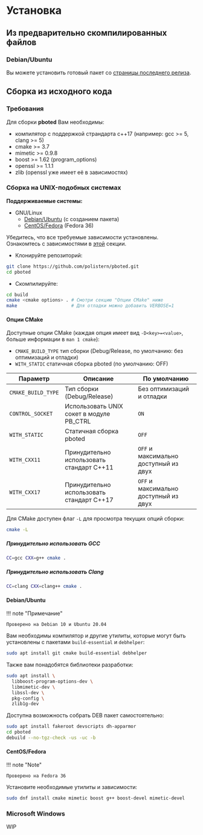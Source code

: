 # Установка

## Из предварительно скомпилированных файлов

### Debian/Ubuntu

Вы можете установить готовый пакет со [страницы последнего релиза](https://github.com/polistern/pboted/releases/latest).

## Сборка из исходного кода

### Требования

Для сборки **pboted** Вам необходимы:

* компилятор с поддержкой страндарта c++17 (например: gcc >= 5, clang >= 5)
* cmake >= 3.7
* mimetic >= 0.9.8
* boost >= 1.62 (program_options)
* openssl >= 1.1.1
* zlib (openssl уже имеет её в зависимостях)

### Сборка на UNIX-подобных системах

**Поддерживаемые системы:**

* GNU/Linux
    - [Debian/Ubuntu](#debian-ubuntu) (с созданием пакета)
    - [CentOS/Fedora](#centos-fedora) (Fedora 36)

Убедитесь, что все требуемые зависимости установлены.  
Ознакомтесь с зависимостями в [этой](#Требования) секции.

- Клонируйте репозиторий:

```bash
git clone https://github.com/polistern/pboted.git
cd pboted
```

- Скомпилируйте:

```bash
cd build
cmake <cmake options> . # Смотри секцию "Опции CMake" ниже
make                    # Для отладки можно добавить VERBOSE=1
```

#### Опции CMake

Доступные опции CMake (каждая опция имеет вид `-D<key>=<value>`, больше информации в `man 1 cmake`):

- `CMAKE_BUILD_TYPE` тип сборки (Debug/Release, по умолчанию: без оптимизаций и отладки)
- `WITH_STATIC`      статичная сборка pboted (по умолчанию: OFF)

| Параметр           | Описание                                  | По умолчанию                          |
|--------------------|-------------------------------------------|---------------------------------------|
| `CMAKE_BUILD_TYPE` | Тип сборки (Debug/Release)                | Без оптимизаций и отладки             |
| `CONTROL_SOCKET`   | Использовать UNIX сокет в модуле PB_CTRL  | `ON`                                  |
| `WITH_STATIC`      | Статичная сборка pboted                   | `OFF`                                 |
| `WITH_CXX11`       | Принудительно использовать стандарт C++11 | `OFF` и максимально доступный из двух |
| `WITH_CXX17`       | Принудительно использовать стандарт C++17 | `OFF` и максимально доступный из двух |

Для CMake доступен флаг `-L` для просмотра текущих опций сборки:

```bash
cmake -L
```

##### Принудительно использовать GCC

```bash
CC=gcc CXX=g++ cmake .
```

##### Принудительно использовать Clang

```bash
CC=clang CXX=clang++ cmake .
```

#### <a name="debian-ubuntu"></a>Debian/Ubuntu

!!! note "Примечание"

    Проверено на Debian 10 и Ubuntu 20.04

Вам необходимы компилятор и другие утилиты, которые могут быть установлены с пакетами `build-essential` и `debhelper`:

```bash
sudo apt install git cmake build-essential debhelper
```

Также вам понадобятся библиотеки разработки:

```bash
sudo apt install \
  libboost-program-options-dev \
  libmimetic-dev \
  libssl-dev \
  pkg-config \
  zlib1g-dev
```

Доступна возможность собрать DEB пакет самостоятельно:

```bash
sudo apt install fakeroot devscripts dh-apparmor
cd pboted
debuild --no-tgz-check -us -uc -b
```

#### <a name="centos-fedora"></a>CentOS/Fedora

!!! note "Note"

    Проверено на Fedora 36

Установите необходимые утилиты и зависимости:

```bash
sudo dnf install cmake mimetic boost g++ boost-devel mimetic-devel
```

### Microsoft Windows

WIP
